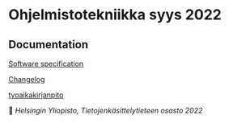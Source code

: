 # Ohjelmistotekniikka syys 2022

## Documentation

[Software specification](https://github.com/johannalehto/ot-harjoitustyo/blob/master/kanji-app/documentation/software_specification.md)

[Changelog](https://github.com/johannalehto/ot-harjoitustyo/blob/master/kanji-app/documentation/changelog.md)

[tyoaikakirjanpito](https://github.com/johannalehto/ot-harjoitustyo/blob/master/dokumentaatio/tyoaikakirjanpito.md)



:unicorn: *Helsingin Yliopisto, Tietojenkäsittelytieteen osasto 2022*
